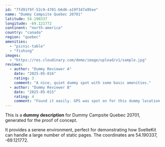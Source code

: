 ```yaml
---
id: "7fd91f9f-52c9-4701-b6d6-a19f347a95ee"
name: "Dummy Campsite Quebec 20701"
latitude: 54.190337
longitude: -69.121772
continent: "north-america"
country: "canada"
region: "quebec"
amenities:
  - "picnic-table"
  - "fishing"
images:
  - "https://res.cloudinary.com/demo/image/upload/v1/sample.jpg"
reviews:
  - author: "Dummy Reviewer A"
    date: "2025-05-016"
    rating: 3
    comment: "A nice, quiet dummy spot with some basic amenities."
  - author: "Dummy Reviewer B"
    date: "2025-05-015"
    rating: 4
    comment: "Found it easily. GPS was spot on for this dummy location."
---
```


This is a **dummy description** for Dummy Campsite Quebec 20701, generated for the proof of concept.

It provides a serene environment, perfect for demonstrating how SvelteKit can handle a large number of static pages. The coordinates are 54.190337, -69.121772.

